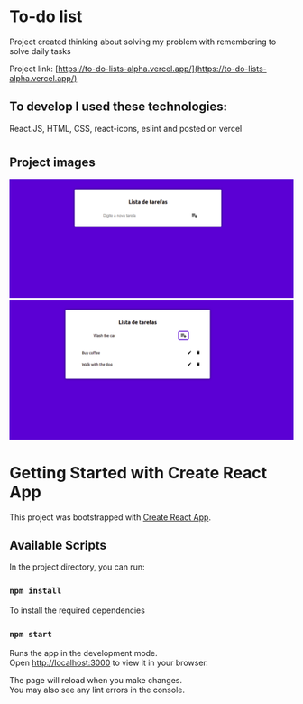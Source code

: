 # To-do list

Project created thinking about solving my problem with remembering to solve daily tasks

Project link: [https://to-do-lists-alpha.vercel.app/](https://to-do-lists-alpha.vercel.app/)

## To develop I used these technologies:

React.JS, HTML, CSS, react-icons, eslint and posted on vercel 
#

## Project images
<img src="src/imgs/to-do-list1.png" />
<img src="src/imgs/to-do-list2.png" />

# Getting Started with Create React App

This project was bootstrapped with [Create React App](https://github.com/facebook/create-react-app).

## Available Scripts

In the project directory, you can run:

### `npm install`

To install the required dependencies

### `npm start`

Runs the app in the development mode.\
Open [http://localhost:3000](http://localhost:3000) to view it in your browser.

The page will reload when you make changes.\
You may also see any lint errors in the console.

